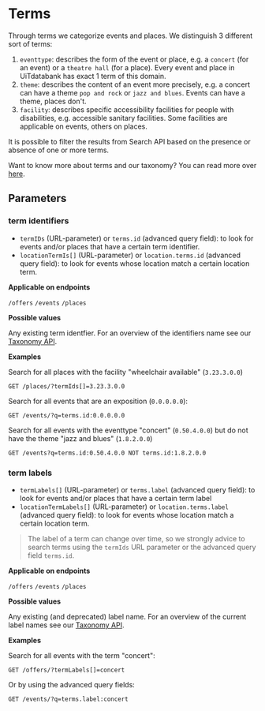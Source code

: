 # Terms

Through terms we categorize events and places. We distinguish 3 different sort of terms:
1. `eventtype`: describes the form of the event or place, e.g. a `concert` (for an event) or a `theatre hall` (for a place). Every event and place in UiTdatabank has exact 1 term of this domain. 
2. `theme`: describes the content of an event more precisely, e.g. a concert can have a theme `pop and rock` or `jazz and blues`. Events can have a theme, places don't.
3. `facility`: describes specific accessibility facilities for people with disabilities, e.g. accessible sanitary facilities. Some facilities are applicable on events, others on places.

It is possible to filter the results from Search API based on the presence or absence of one or more terms.

Want to know more about terms and our taxonomy? You can read more over [here](../taxonomy-api/introduction.md).

## Parameters

### term identifiers

* `termIDs` (URL-parameter) or `terms.id` (advanced query field): to look for events and/or places that have a certain term identifier.
* `locationTermIs[]` (URL-parameter) or `location.terms.id` (advanced query field): to look for events whose location match a certain location term.

**Applicable on endpoints**

`/offers` `/events` `/places`

**Possible values**

Any existing term identfier. For an overview of the identifiers name see our [Taxonomy API](https://docs.publiq.be/docs/uitdatabank/taxonomy-api/reference/operations/list-terms).

**Examples**

Search for all places with the facility "wheelchair available" (`3.23.3.0.0`)

```http
GET /places/?termIds[]=3.23.3.0.0
```

Search for all events that are an exposition (`0.0.0.0.0`):

```http
GET /events/?q=terms.id:0.0.0.0.0
```

Search for all events with the eventtype "concert" (`0.50.4.0.0`) but do not have the theme "jazz and blues" (`1.8.2.0.0`)

```http
GET /events?q=terms.id:0.50.4.0.0 NOT terms.id:1.8.2.0.0
```

### term labels

* `termLabels[]` (URL-parameter) or `terms.label` (advanced query field): to look for events and/or places that have a certain term label
* `locationTermLabels[]` (URL-parameter) or `location.terms.label` (advanced query field): to look for events whose location match a certain location term.

<!-- theme: warning -->

> The label of a term can change over time, so we strongly advice to search terms using the `termIds` URL parameter or the advanced query field `terms.id`.

**Applicable on endpoints**

`/offers` `/events` `/places`

**Possible values**

Any existing (and deprecated) label name. For an overview of the current label names see our [Taxonomy API](https://docs.publiq.be/docs/uitdatabank/taxonomy-api/reference/operations/list-terms).

**Examples**

Search for all events with the term "concert":

```http
GET /offers/?termLabels[]=concert
```

Or by using the advanced query fields:

```http
GET /events/?q=terms.label:concert
```
